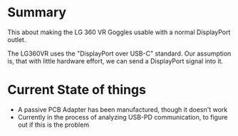 # Summary

This about making the LG 360 VR Goggles usable with a normal DisplayPort outlet.

The LG360VR uses the "DisplayPort over USB-C" standard.
Our assumption is, that with little hardware effort, we can send a DisplayPort signal into it.

# Current State of things

- A passive PCB Adapter has been manufactured, though it doesn't work
- Currently in the process of analyzing USB-PD communication, to figure out if this is the problem
